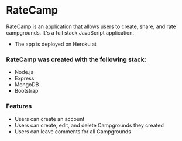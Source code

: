 # RateCamp

RateCamp is an application that allows users to create, share, and rate campgrounds. It's a full stack JavaScript application.
* The app is deployed on Heroku at  

### RateCamp was created with the following stack:
* Node.js
* Express
* MongoDB
* Bootstrap

### Features
* Users can create an account
* Users can create, edit, and delete Campgrounds they created
* Users can leave comments for all Campgrounds

